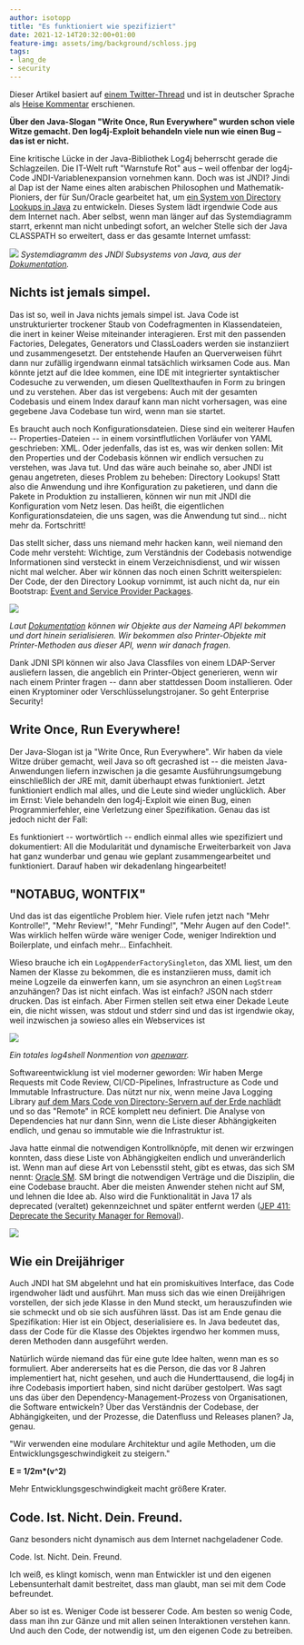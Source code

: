 ```yaml
---
author: isotopp
title: "Es funktioniert wie spezifiziert"
date: 2021-12-14T20:32:00+01:00
feature-img: assets/img/background/schloss.jpg
tags:
- lang_de
- security
---
```


Dieser Artikel basiert auf
[einem Twitter-Thread](https://twitter.com/isotopp/status/1470668771962638339)
und ist in deutscher Sprache als
[Heise Kommentar](https://www.heise.de/meinung/Kommentar-zu-log4j-Es-funktioniert-wie-spezifiziert-6294476.html)
erschienen.

**Über den Java-Slogan "Write Once, Run Everywhere" wurden schon viele Witze gemacht.
Den log4j-Exploit behandeln viele nun wie einen Bug – das ist er nicht.**

Eine kritische Lücke in der Java-Bibliothek Log4j beherrscht gerade die Schlagzeilen.
Die IT-Welt ruft "Warnstufe Rot" aus – weil offenbar der log4j-Code JNDI-Variablenexpansion vornehmen kann.
Doch was ist JNDI?
Jindi al Dap ist der Name eines alten arabischen Philosophen und Mathematik-Pioniers, der für Sun/Oracle gearbeitet hat, um [ein System von Directory Lookups in Java](https://docs.oracle.com/javase/tutorial/jndi/overview/index.html) zu entwickeln.
Dieses System lädt irgendwie Code aus dem Internet nach.
Aber selbst, wenn man länger auf das Systemdiagramm starrt, erkennt man nicht unbedingt sofort, an welcher Stelle sich der Java CLASSPATH so erweitert, dass er das gesamte Internet umfasst:

![](/uploads/2021/12/spezifiziert1.png)
*Systemdiagramm des JNDI Subsystems von Java, aus der [Dokumentation](https://docs.oracle.com/javase/tutorial/jndi/overview/index.html).*

## Nichts ist jemals simpel.

Das ist so, weil in Java nichts jemals simpel ist. 
Java Code ist unstrukturierter trockener Staub von Codefragmenten in Klassendateien, die inert in keiner Weise miteinander interagieren.
Erst mit den passenden Factories, Delegates, Generators und ClassLoaders werden sie instanziiert und zusammengesetzt.
Der entstehende Haufen an Querverweisen führt dann nur zufällig irgendwann einmal tatsächlich wirksamen Code aus. Man könnte jetzt auf die Idee kommen, eine IDE mit integrierter syntaktischer Codesuche zu verwenden, um diesen Quelltexthaufen in Form zu bringen und zu verstehen.
Aber das ist vergebens:
Auch mit der gesamten Codebasis und einem Index darauf kann man nicht vorhersagen, was eine gegebene Java Codebase tun wird, wenn man sie startet.

Es braucht auch noch Konfigurationsdateien.
Diese sind ein weiterer Haufen -- Properties-Dateien -- in einem vorsintflutlichen Vorläufer von YAML geschrieben: XML.
Oder jedenfalls, das ist es, was wir denken sollen:
Mit den Properties und der Codebasis können wir endlich versuchen zu verstehen, was Java tut.
Und das wäre auch beinahe so, aber JNDI ist genau angetreten, dieses Problem zu beheben:
Directory Lookups!
Statt also die Anwendung und ihre Konfiguration zu paketieren, und dann die Pakete in Produktion zu installieren, können wir nun mit JNDI die Konfiguration vom Netz lesen.
Das heißt, die eigentlichen Konfigurationsdateien, die uns sagen, was die Anwendung tut sind... nicht mehr da.
Fortschritt!

Das stellt sicher, dass uns niemand mehr hacken kann, weil niemand den Code mehr versteht: 
Wichtige, zum Verständnis der Codebasis notwendige Informationen sind versteckt in einem Verzeichnisdienst, und wir wissen nicht mal welcher.
Aber wir können das noch einen Schritt weiterspielen:
Der Code, der den Directory Lookup vornimmt, ist auch nicht da, nur ein Bootstrap: 
[Event and Service Provider Packages](https://docs.oracle.com/javase/tutorial/jndi/overview/event).

![](/uploads/2021/12/spezifiziert2.png)

*Laut [Dokumentation](https://docs.oracle.com/javase/tutorial/jndi/overview/event) können wir Objekte aus der Nameing API bekommen und dort hinein serialisieren. Wir bekommen also Printer-Objekte mit Printer-Methoden aus dieser API, wenn wir danach fragen.*

Dank JDNI SPI können wir also Java Classfiles von einem LDAP-Server ausliefern lassen, die angeblich ein Printer-Object generieren, wenn wir nach einem Printer fragen -- dann aber stattdessen Doom installieren.
Oder einen Kryptominer oder Verschlüsselungstrojaner. 
So geht Enterprise Security!

## Write Once, Run Everywhere!

Der Java-Slogan ist ja "Write Once, Run Everywhere".
Wir haben da viele Witze drüber gemacht, weil Java so oft gecrashed ist -- die meisten Java-Anwendungen liefern inzwischen ja die gesamte Ausführungsumgebung einschließlich der JRE mit, damit überhaupt etwas funktioniert.
Jetzt funktioniert endlich mal alles, und die Leute sind wieder unglücklich.
Aber im Ernst: Viele behandeln den log4j-Exploit wie einen Bug, einen Programmierfehler, eine Verletzung einer Spezifikation.
Genau das ist jedoch nicht der Fall:

Es funktioniert -- wortwörtlich -- endlich einmal alles wie spezifiziert und dokumentiert:
All die Modularität und dynamische Erweiterbarkeit von Java hat ganz wunderbar und genau wie geplant zusammengearbeitet und funktioniert.
Darauf haben wir dekadenlang hingearbeitet!

## "NOTABUG, WONTFIX"

Und das ist das eigentliche Problem hier.
Viele rufen jetzt nach "Mehr Kontrolle!", "Mehr Review!", "Mehr Funding!", "Mehr Augen auf den Code!".
Was wirklich helfen würde wäre weniger Code, weniger Indirektion und Boilerplate, und einfach mehr... Einfachheit.

Wieso brauche ich ein `LogAppenderFactorySingleton`, das XML liest, um den Namen der Klasse zu bekommen, die es instanziieren muss, damit ich meine Logzeile da einwerfen kann, um sie asynchron an einen `LogStream` anzuhängen? 
Das ist nicht einfach.
Was ist einfach?
JSON nach stderr drucken.
Das ist einfach.
Aber Firmen stellen seit etwa einer Dekade Leute ein, die nicht wissen, was stdout und stderr sind und das ist irgendwie okay, weil inzwischen ja sowieso alles ein Webservices ist

![](/uploads/2021/12/spezifiziert4.png)

*Ein totales log4shell Nonmention von [apenwarr](https://twitter.com/apenwarr/status/1469183890749558784).*

Softwareentwicklung ist viel moderner geworden:
Wir haben Merge Requests mit Code Review, CI/CD-Pipelines, Infrastructure as Code und Immutable Infrastructure.
Das nützt nur nix, wenn meine Java Logging Library [auf dem Mars Code von Directory-Servern auf der Erde nachlädt](https://twitter.com/TheASF/status/1400875147163279374) und so das "Remote" in RCE komplett neu definiert.
Die Analyse von Dependencies hat nur dann Sinn, wenn die Liste dieser Abhängigkeiten endlich, und genau so immutable wie die Infrastruktur ist.

Java hatte einmal die notwendigen Kontrollknöpfe, mit denen wir erzwingen konnten, dass diese Liste von Abhängigkeiten endlich und unveränderlich ist.
Wenn man auf diese Art von Lebensstil steht, gibt es etwas, das sich SM nennt: [Oracle SM](https://docs.oracle.com/javase/tutorial/essential/environment/security.htmlOracle).
SM bringt die notwendigen Verträge und die Disziplin, die eine Codebase braucht.
Aber die meisten Anwender stehen nicht auf SM, und lehnen die Idee ab.
Also wird die Funktionalität in Java 17 als deprecated (veraltet) gekennzeichnet und später entfernt werden ([JEP 411: Deprecate the Security Manager for Removal](https://openjdk.java.net/jeps/411)).

![](/uploads/2021/12/spezifiziert3.jpg)

## Wie ein Dreijähriger

Auch JNDI hat SM abgelehnt und hat ein promiskuitives Interface, das Code irgendwoher lädt und ausführt.
Man muss sich das wie einen Dreijährigen vorstellen, der sich jede Klasse in den Mund steckt, um herauszufinden wie sie schmeckt und ob sie sich ausführen lässt.
Das ist am Ende genau die Spezifikation:
Hier ist ein Object, deserialisiere es.
In Java bedeutet das, dass der Code für die Klasse des Objektes irgendwo her kommen muss, deren Methoden dann ausgeführt werden.

Natürlich würde niemand das für eine gute Idee halten, wenn man es so formuliert.
Aber andererseits hat es die Person, die das vor 8 Jahren implementiert hat, nicht gesehen, und auch die Hunderttausend, die log4j in ihre Codebasis importiert haben, sind nicht darüber gestolpert.
Was sagt uns das über den Dependency-Management-Prozess von Organisationen, die Software entwickeln? 
Über das Verständnis der Codebase, der Abhängigkeiten, und der Prozesse, die Datenfluss und Releases planen?
Ja, genau.

"Wir verwenden eine modulare Architektur und agile Methoden, um die Entwicklungsgeschwindigkeit zu steigern."

**E = 1/2m\*(v^2)**

Mehr Entwicklungsgeschwindigkeit macht größere Krater.

## Code. Ist. Nicht. Dein. Freund.

Ganz besonders nicht dynamisch aus dem Internet nachgeladener Code.

Code. Ist. Nicht. Dein. Freund.

Ich weiß, es klingt komisch, wenn man Entwickler ist und den eigenen Lebensunterhalt damit bestreitet, dass man glaubt, man sei mit dem Code befreundet.

Aber so ist es.
Weniger Code ist besserer Code.
Am besten so wenig Code, dass man ihn zur Gänze und mit allen seinen Interaktionen verstehen kann.
Und auch den Code, der notwendig ist, um den eigenen Code zu betreiben.
